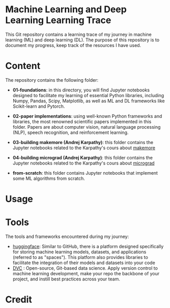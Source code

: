 # Machine Learning and Deep Learning Learning Trace
This Git repository contains a learning trace of my journey in machine learning (ML) and deep learning (DL). The purpose of this repository is to document my progress, keep track of the resources I have used. 

# Content 
The repository contains the following folder: 
- **01-foundations**: in this directory, you will find Jupyter notebooks designed to facilitate my learning of essential Python libraries, including Numpy, Pandas, Scipy, Matplotlib, as well as ML and DL frameworks like Scikit-learn and Pytorch.

- **02-paper implementations**:  using well-known Python frameworks and libraries, the most renowned scientific papers implemented in this folder. Papers are about computer vision, natural language processing (NLP), speech recognition, and reinforcement learning.   

- **03-building makemore (Andrej Karpathy)**: this folder contains the Jupyter notebooks related to the Karpathy's cours about [makemore](https://www.youtube.com/watch?v=PaCmpygFfXo&t=1763s)
- **04-building micrograd (Andrej Karpathy)**: this folder contains the Jupyter notebooks related to the Karpathy's cours about [micrograd](https://www.youtube.com/watch?v=VMj-3S1tku0&t=3127s)

- **from-scratch**: this folder contains Jupyter notebooks that implement some ML algorithms from scratch.

# Usage 

# Tools 
The tools and frameworks encountered during my journey: 
- [huggingface](https://huggingface.co/):  Similar to GitHub, there is a platform designed specifically for storing machine learning models, datasets, and applications (referred to as "spaces"). This platform also provides libraries to facilitate the integration of their models and datasets into your code 
- [DVC](https://dvc.org/) : Open-source, Git-based data science. Apply version control to machine learning development, make your repo the backbone of your project, and instill best practices across your team. 


# Credit 
